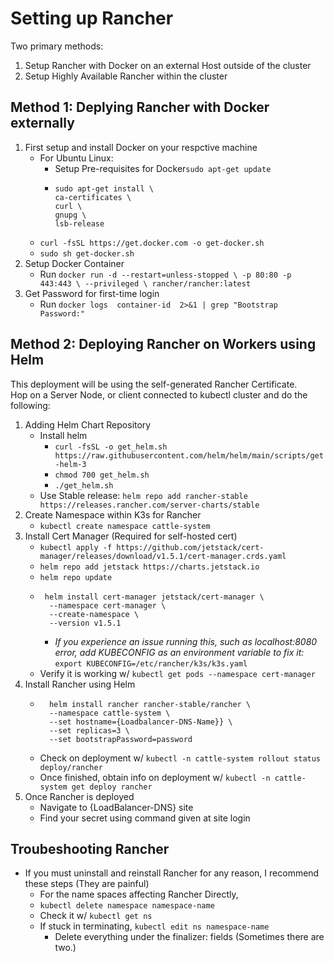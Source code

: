 # Setting up Rancher
Two primary methods: 
1. Setup Rancher with Docker on an external Host outside of the cluster
2. Setup Highly Available Rancher within the cluster
## Method 1: Deplying Rancher with Docker externally
1. First setup and install Docker on your respctive machine
    - For Ubuntu Linux:
        - Setup Pre-requisites for Docker`sudo apt-get update`
        -   ```
            sudo apt-get install \
            ca-certificates \
            curl \
            gnupg \
            lsb-release 
    -  `curl -fsSL https://get.docker.com -o get-docker.sh`
    - `sudo sh get-docker.sh`
2. Setup Docker Container
    - Run ```
         docker run -d --restart=unless-stopped \
         -p 80:80 -p 443:443 \
         --privileged \
         rancher/rancher:latest ```
3. Get Password for first-time login
    - Run `docker logs  container-id  2>&1 | grep "Bootstrap Password:"`

## Method 2: Deploying Rancher on Workers using Helm
This deployment will be using the self-generated Rancher Certificate. <br>
Hop on a Server Node, or client connected to kubectl cluster and do the following:
1. Adding Helm Chart Repository
    - Install helm 
        - `curl -fsSL -o get_helm.sh https://raw.githubusercontent.com/helm/helm/main/scripts/get-helm-3`
        - `chmod 700 get_helm.sh`
        - `./get_helm.sh`
    - Use Stable release: `helm repo add rancher-stable https://releases.rancher.com/server-charts/stable`
2. Create Namespace within K3s for Rancher
    - `kubectl create namespace cattle-system`
3. Install Cert Manager (Required for self-hosted cert)
    - `kubectl apply -f https://github.com/jetstack/cert-manager/releases/download/v1.5.1/cert-manager.crds.yaml`
    - `helm repo add jetstack https://charts.jetstack.io`
    -  `helm repo update`
    - ```
       helm install cert-manager jetstack/cert-manager \
        --namespace cert-manager \
        --create-namespace \
        --version v1.5.1
        ```
        - *If you experience an issue running this, such as localhost:8080 error, add KUBECONFIG as an environment variable to fix it:* `export KUBECONFIG=/etc/rancher/k3s/k3s.yaml`
    - Verify it is working w/ `kubectl get pods --namespace cert-manager`
4. Install Rancher using Helm
    - ```
        helm install rancher rancher-stable/rancher \
        --namespace cattle-system \
        --set hostname={Loadbalancer-DNS-Name}} \
        --set replicas=3 \
        --set bootstrapPassword=password
    - Check on deployment w/ `kubectl -n cattle-system rollout status deploy/rancher`
    - Once finished, obtain info on deployment w/ `kubectl -n cattle-system get deploy rancher`
5. Once Rancher is deployed
    - Navigate to {LoadBalancer-DNS} site
    - Find your secret using command given at site login
## Troubeshooting Rancher
- If you must uninstall and reinstall Rancher for any reason, I recommend these steps (They are painful)
    - For the name spaces affecting Rancher Directly,
    -   `kubectl delete namespace namespace-name`
    - Check it w/ `kubectl get ns`
    - If stuck in terminating, `kubectl edit ns namespace-name`
        - Delete everything under the finalizer: fields (Sometimes there are two.)